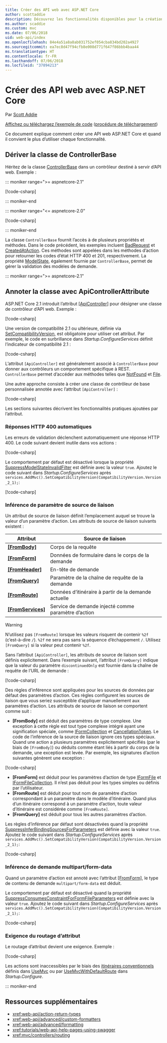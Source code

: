 ```yaml
---
title: Créer des API web avec ASP.NET Core
author: scottaddie
description: Découvrez les fonctionnalités disponibles pour la création d’une API web dans ASP.NET Core et quand il convient d’utiliser chaque fonctionnalité.
ms.author: scaddie
ms.custom: mvc
ms.date: 07/06/2018
uid: web-api/index
ms.openlocfilehash: 84e4a51a8a8ab031752ef054cba834bd202a4927
ms.sourcegitcommit: ea7ec8d47f94cfb8e008d771f647f86bbb4baa44
ms.translationtype: HT
ms.contentlocale: fr-FR
ms.lasthandoff: 07/06/2018
ms.locfileid: "37894213"
---
```

# <a name="build-web-apis-with-aspnet-core"></a>Créer des API web avec ASP.NET Core

Par [Scott Addie](https://github.com/scottaddie)

[Affichez ou téléchargez l’exemple de code](https://github.com/aspnet/Docs/tree/master/aspnetcore/web-api/define-controller/samples) ([procédure de téléchargement](xref:tutorials/index#how-to-download-a-sample))

Ce document explique comment créer une API web ASP.NET Core et quand il convient le plus d’utiliser chaque fonctionnalité.

## <a name="derive-class-from-controllerbase"></a>Dériver la classe de ControllerBase

Héritez de la classe [ControllerBase](/dotnet/api/microsoft.aspnetcore.mvc.controllerbase) dans un contrôleur destiné à servir d’API web. Exemple :

::: moniker range=">= aspnetcore-2.1"

[!code-csharp[](../web-api/define-controller/samples/WebApiSample.Api/Controllers/PetsController.cs?name=snippet_PetsController&highlight=3)]

::: moniker-end

::: moniker range="<= aspnetcore-2.0"

[!code-csharp[](../web-api/define-controller/samples/WebApiSample.Api.Pre21/Controllers/PetsController.cs?name=snippet_PetsController&highlight=3)]

::: moniker-end

La classe `ControllerBase` fournit l’accès à de plusieurs propriétés et méthodes. Dans le code précédent, les exemples incluent [BadRequest](/dotnet/api/microsoft.aspnetcore.mvc.controllerbase.badrequest) et [CreatedAtAction](/dotnet/api/microsoft.aspnetcore.mvc.controllerbase.createdataction). Ces méthodes sont appelées dans les méthodes d’action pour retourner les codes d’état HTTP 400 et 201, respectivement. La propriété [ModelState](/dotnet/api/microsoft.aspnetcore.mvc.controllerbase.modelstate), également fournie par `ControllerBase`, permet de gérer la validation des modèles de demande.

::: moniker range=">= aspnetcore-2.1"

## <a name="annotate-class-with-apicontrollerattribute"></a>Annoter la classe avec ApiControllerAttribute

ASP.NET Core 2.1 introduit l’attribut [[ApiController]](/dotnet/api/microsoft.aspnetcore.mvc.apicontrollerattribute) pour désigner une classe de contrôleur d’API web. Exemple :

[!code-csharp[](../web-api/define-controller/samples/WebApiSample.Api/Controllers/ProductsController.cs?name=snippet_ControllerSignature&highlight=2)]

Une version de compatibilité 2.1 ou ultérieure, définie via [SetCompatibilityVersion](/dotnet/api/microsoft.extensions.dependencyinjection.mvccoremvcbuilderextensions.setcompatibilityversion), est obligatoire pour utiliser cet attribut. Par exemple, le code en surbrillance dans *Startup.ConfigureServices* définit l’indicateur de compatibilité 2.1 :

[!code-csharp[](../web-api/define-controller/samples/WebApiSample.Api/Startup.cs?name=snippet_SetCompatibilityVersion&highlight=2)]

L’attribut `[ApiController]` est généralement associé à `ControllerBase` pour donner aux contrôleurs un comportement spécifique à REST. `ControllerBase` permet d’accéder aux méthodes telles que [NotFound](/dotnet/api/microsoft.aspnetcore.mvc.controllerbase.notfound) et [File](/dotnet/api/microsoft.aspnetcore.mvc.controllerbase.file).

Une autre approche consiste à créer une classe de contrôleur de base personnalisée annotée avec l’attribut `[ApiController]` :

[!code-csharp[](../web-api/define-controller/samples/WebApiSample.Api/Controllers/MyBaseController.cs?name=snippet_ControllerSignature)]

Les sections suivantes décrivent les fonctionnalités pratiques ajoutées par l’attribut.

### <a name="automatic-http-400-responses"></a>Réponses HTTP 400 automatiques

Les erreurs de validation déclenchent automatiquement une réponse HTTP 400. Le code suivant devient inutile dans vos actions :

[!code-csharp[](../web-api/define-controller/samples/WebApiSample.Api.Pre21/Controllers/PetsController.cs?range=46-49)]

Le comportement par défaut est désactivé lorsque la propriété [SuppressModelStateInvalidFilter](/dotnet/api/microsoft.aspnetcore.mvc.apibehavioroptions.suppressmodelstateinvalidfilter) est définie avec la valeur `true`. Ajoutez le code suivant dans *Startup.ConfigureServices* après `services.AddMvc().SetCompatibilityVersion(CompatibilityVersion.Version_2_1);`:

[!code-csharp[](../web-api/define-controller/samples/WebApiSample.Api/Startup.cs?name=snippet_ConfigureApiBehaviorOptions&highlight=5)]

### <a name="binding-source-parameter-inference"></a>Inférence de paramètre de source de liaison

Un attribut de source de liaison définit l’emplacement auquel se trouve la valeur d’un paramètre d’action. Les attributs de source de liaison suivants existent :

|Attribut|Source de liaison |
|---------|---------|
|**[[FromBody]](/dotnet/api/microsoft.aspnetcore.mvc.frombodyattribute)**     | Corps de la requête |
|**[[FromForm]](/dotnet/api/microsoft.aspnetcore.mvc.fromformattribute)**     | Données de formulaire dans le corps de la demande |
|**[[FromHeader]](/dotnet/api/microsoft.aspnetcore.mvc.fromheaderattribute)** | En-tête de demande |
|**[[FromQuery]](/dotnet/api/microsoft.aspnetcore.mvc.fromqueryattribute)**   | Paramètre de la chaîne de requête de la demande |
|**[[FromRoute]](/dotnet/api/microsoft.aspnetcore.mvc.fromrouteattribute)**   | Données d’itinéraire à partir de la demande actuelle |
|**[[FromServices]](xref:mvc/controllers/dependency-injection#action-injection-with-fromservices)** | Service de demande injecté comme paramètre d’action |

> [!WARNING]
> N’utilisez pas `[FromRoute]` lorsque les valeurs risquent de contenir `%2f` (c’est-à-dire `/`). `%2f` ne sera pas sans la séquence d’échappement `/`. Utilisez `[FromQuery]` si la valeur peut contenir `%2f`.

Sans l’attribut `[ApiController]`, les attributs de source de liaison sont définis explicitement. Dans l’exemple suivant, l’attribut `[FromQuery]` indique que la valeur du paramètre `discontinuedOnly` est fournie dans la chaîne de requête de l’URL de demande :

[!code-csharp[](../web-api/define-controller/samples/WebApiSample.Api/Controllers/ProductsController.cs?name=snippet_BindingSourceAttributes&highlight=2)]

Des règles d’inférence sont appliquées pour les sources de données par défaut des paramètres d’action. Ces règles configurent les sources de liaison que vous seriez susceptible d’appliquer manuellement aux paramètres d’action. Les attributs de source de liaison se comportent comme suit :

* **[FromBody]** est déduit des paramètres de type complexe. Une exception à cette règle est tout type complexe intégré ayant une signification spéciale, comme [IFormCollection](/dotnet/api/microsoft.aspnetcore.http.iformcollection) et [CancellationToken](/dotnet/api/system.threading.cancellationtoken). Le code de l’inférence de la source de liaison ignore ces types spéciaux. Quand une action a plusieurs paramètres explicitement spécifiés (par le biais de `[FromBody]`) ou déduits comme étant liés à partir du corps de la demande, une exception est levée. Par exemple, les signatures d’action suivantes génèrent une exception :

[!code-csharp[](../web-api/define-controller/samples/WebApiSample.Api/Controllers/TestController.cs?name=snippet_ActionsCausingExceptions)]

* **[FromForm]** est déduit pour les paramètres d’action de type [IFormFile](/dotnet/api/microsoft.aspnetcore.http.iformfile) et [IFormFileCollection](/dotnet/api/microsoft.aspnetcore.http.iformfilecollection). Il n’est pas déduit pour les types simples ou définis par l’utilisateur.
* **[FromRoute]** est déduit pour tout nom de paramètre d’action correspondant à un paramètre dans le modèle d’itinéraire. Quand plus d’un itinéraire correspond à un paramètre d’action, toute valeur d’itinéraire est considérée comme `[FromRoute]`.
* **[FromQuery]** est déduit pour tous les autres paramètres d’action.

Les règles d’inférence par défaut sont désactivées quand la propriété [SuppressInferBindingSourcesForParameters](/dotnet/api/microsoft.aspnetcore.mvc.apibehavioroptions.suppressinferbindingsourcesforparameters) est définie avec la valeur `true`. Ajoutez le code suivant dans *Startup.ConfigureServices* après `services.AddMvc().SetCompatibilityVersion(CompatibilityVersion.Version_2_1);`:

[!code-csharp[](../web-api/define-controller/samples/WebApiSample.Api/Startup.cs?name=snippet_ConfigureApiBehaviorOptions&highlight=4)]

### <a name="multipartform-data-request-inference"></a>Inférence de demande multipart/form-data

Quand un paramètre d’action est annoté avec l’attribut [[FromForm]](/dotnet/api/microsoft.aspnetcore.mvc.fromformattribute), le type de contenu de demande `multipart/form-data` est déduit.

Le comportement par défaut est désactivé quand la propriété [SuppressConsumesConstraintForFormFileParameters](/dotnet/api/microsoft.aspnetcore.mvc.apibehavioroptions.suppressconsumesconstraintforformfileparameters) est définie avec la valeur `true`. Ajoutez le code suivant dans *Startup.ConfigureServices* après `services.AddMvc().SetCompatibilityVersion(CompatibilityVersion.Version_2_1);`:

[!code-csharp[](../web-api/define-controller/samples/WebApiSample.Api/Startup.cs?name=snippet_ConfigureApiBehaviorOptions&highlight=3)]

### <a name="attribute-routing-requirement"></a>Exigence du routage d’attribut

Le routage d’attribut devient une exigence. Exemple :

[!code-csharp[](../web-api/define-controller/samples/WebApiSample.Api/Controllers/ProductsController.cs?name=snippet_ControllerSignature&highlight=1)]

Les actions sont inaccessibles par le biais des [itinéraires conventionnels](xref:mvc/controllers/routing#conventional-routing) définis dans [UseMvc](/dotnet/api/microsoft.aspnetcore.builder.mvcapplicationbuilderextensions.usemvc#Microsoft_AspNetCore_Builder_MvcApplicationBuilderExtensions_UseMvc_Microsoft_AspNetCore_Builder_IApplicationBuilder_System_Action_Microsoft_AspNetCore_Routing_IRouteBuilder__) ou par [UseMvcWithDefaultRoute](/dotnet/api/microsoft.aspnetcore.builder.mvcapplicationbuilderextensions.usemvcwithdefaultroute#Microsoft_AspNetCore_Builder_MvcApplicationBuilderExtensions_UseMvcWithDefaultRoute_Microsoft_AspNetCore_Builder_IApplicationBuilder_) dans *Startup.Configure*.

::: moniker-end

## <a name="additional-resources"></a>Ressources supplémentaires

* <xref:web-api/action-return-types>
* <xref:web-api/advanced/custom-formatters>
* <xref:web-api/advanced/formatting>
* <xref:tutorials/web-api-help-pages-using-swagger>
* <xref:mvc/controllers/routing>
